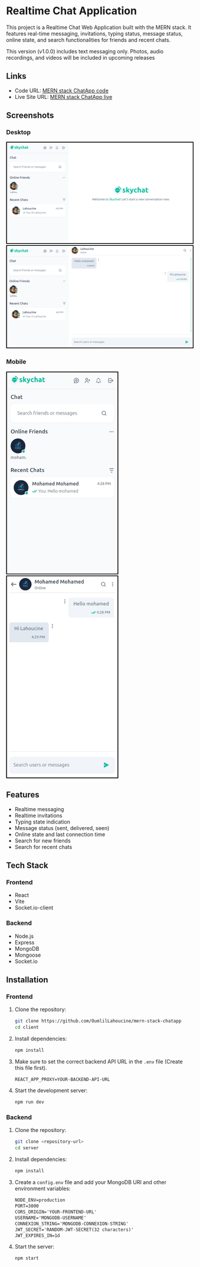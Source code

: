 # Realtime Chat Application

This project is a Realtime Chat Web Application built with the MERN stack. It features real-time messaging, invitations, typing status, message status, online state, and search functionalities for friends and recent chats.

This version (v1.0.0) includes text messaging only. Photos, audio recordings, and videos will be included in upcoming releases

## Links

- Code URL: [MERN stack ChatApp code](https://github.com/OumlilLahoucine/mern-stack-chatapp)
- Live Site URL: [MERN stack ChatApp live](https://mern-stack-chatapp-plum.vercel.app)

## Screenshots

### Desktop

<img src="./screenshots/screen1-desktop.png" alt="Screen 1 - desktop" style='border:2px solid black'/>
<img src="./screenshots/screen2-desktop.png" alt="Screen 2 - desktop" style='border:2px solid black'/>

### Mobile

<div style='dispay:flex;gap:50'>
<img src="./screenshots/screen1-mobile.jpeg" alt="Screen 1 - mobile" width="300" style='border:2px solid black'/>
<img src="./screenshots/screen2-mobile.jpeg" alt="Screen 2 - mobile" width="300" style='border:2px solid black'/>
</div>

## Features

- Realtime messaging
- Realtime invitations
- Typing state indication
- Message status (sent, delivered, seen)
- Online state and last connection time
- Search for new friends
- Search for recent chats

## Tech Stack

### Frontend

- React
- Vite
- Socket.io-client

### Backend

- Node.js
- Express
- MongoDB
- Mongoose
- Socket.io

## Installation

### Frontend

1. Clone the repository:

   ```sh
   git clone https://github.com/OumlilLahoucine/mern-stack-chatapp
   cd client
   ```

2. Install dependencies:

   ```sh
   npm install
   ```

3. Make sure to set the correct backend API URL in the `.env` file (Create this file first).

   ```env
   REACT_APP_PROXY=YOUR-BACKEND-API-URL
   ```

4. Start the development server:
   ```sh
   npm run dev
   ```

### Backend

1. Clone the repository:

   ```sh
   git clone <repository-url>
   cd server
   ```

2. Install dependencies:

   ```sh
   npm install
   ```

3. Create a `config.env` file and add your MongoDB URI and other environment variables:

   ```env
   NODE_ENV=production
   PORT=3000
   CORS_ORIGIN='YOUR-FRONTEND-URL'
   USERNAME='MONGODB-USERNAME'
   CONNEXION_STRING='MONGODB-CONNEXION-STRING'
   JWT_SECRET='RANDOM-JWT-SECRET(32 characters)'
   JWT_EXPIRES_IN=1d
   ```

4. Start the server:
   ```sh
   npm start
   ```
